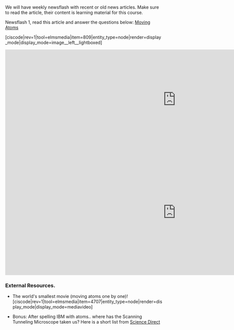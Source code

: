 We will have weekly newsflash with recent or old news articles. Make sure to read the article, their content is learning material for this course.

Newsflash 1, read this article and answer the questions below:
[Moving Atoms](http://www.nytimes.com/1990/04/05/us/2-researchers-spell-ibm-atom-by-atom.html?pagewanted=print&src=pm)

[ciscode|rev=1|tool=elmsmedia|item=809|entity_type=node|render=display_mode|display_mode=image__left__lightboxed]

<iframe src="https://h5p.org/h5p/embed/74912" width="1090" height="319" frameborder="0" allowfullscreen="allowfullscreen"></iframe><script src="https://h5p.org/sites/all/modules/h5p/library/js/h5p-resizer.js" charset="UTF-8"></script>

<iframe src="https://h5p.org/h5p/embed/74922" width="1090" height="403" frameborder="0" allowfullscreen="allowfullscreen"></iframe><script src="https://h5p.org/sites/all/modules/h5p/library/js/h5p-resizer.js" charset="UTF-8"></script>

### External Resources.

- The world's smallest movie (moving atoms one by one)!
[ciscode|rev=1|tool=elmsmedia|item=4707|entity_type=node|render=display_mode|display_mode=mediavideo]


* Bonus: After spelling IBM with atoms.. where has the Scanning Tunneling Microscope taken us? Here is a short list from [Science Direct](https://www.sciencedirect.com/topics/materials-science/scanning-tunneling-microscopy)


